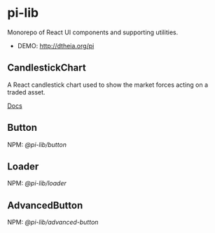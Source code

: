 # pi-lib

Monorepo of React UI components and supporting utilities.  

- DEMO: http://dtheia.org/pi

## CandlestickChart

A React candlestick chart used to show the market forces acting on a traded asset.

[Docs](https://github.com/lancerael/pi/blob/main/src/components/molecules/CandlestickChart/README.md)

## Button

NPM: _@pi-lib/button_

## Loader

NPM: _@pi-lib/loader_

## AdvancedButton

NPM: _@pi-lib/advanced-button_
